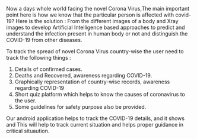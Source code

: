 Now a days whole world facing the novel Corona Virus,The main important point here is how we know that the particular person is affected with covid-19? Here is the solution :
From the different images of a body and Xray images to develop Artificial Intelligence based approaches to predict and understand the infection present in human body or not and distinguish the COVID-19 from other diseases.

To track the spread of novel Corona Virus country-wise the user need to track the following things :
1. Details of confirmed cases.
2. Deaths and Recovered, awareness regarding COVID-19. 
3. Graphically representation of country-wise records, awareness regarding COVID-19
4. Short quiz platform which helps to know the causes of coronavirus to the user.
5. Some guidelines for safety purpose also be provided.

Our android application helps to track the COVID-19 details, and it shows  and  This will help to track current situation and helps proper guidance in critical situaution.
